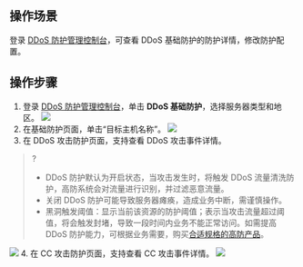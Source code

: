 ## 操作场景
登录 [DDoS 防护管理控制台](https://console.cloud.tencent.com/ddos/dashboard/overview)，可查看 DDoS 基础防护的防护详情，修改防护配置。
## 操作步骤
1. 登录 [DDoS 防护管理控制台](https://console.cloud.tencent.com/ddos/dashboard/overview)，单击 **DDoS 基础防护**，选择服务器类型和地区。
![](https://qcloudimg.tencent-cloud.cn/raw/ce83afc80fd9df4124fe53d8e3ebb5f8.png)
2. 在基础防护页面，单击“目标主机名称”。
![](https://qcloudimg.tencent-cloud.cn/raw/9bd205b47de69a69c1cd07a2eb8b196c.png)
3. 在 DDoS 攻击防护页面，支持查看 DDoS 攻击事件详情。
>?
>- DDoS 防护默认为开启状态，当攻击发生时，将触发 DDoS 流量清洗防护，高防系统会对流量进行识别，并过滤恶意流量。
>- 关闭 DDoS 防护可能导致服务器瘫痪，造成业务中断，需谨慎操作。
>- 黑洞触发阈值：显示当前该资源的防护阈值；表示当攻击流量超过阈值，将会触发封堵，导致一段时间内业务不能正常访问。如需提高 DDoS 防护能力，可根据业务需要，购买[合适规格的高防产品](https://cloud.tencent.com/document/product/1020/44459)。
>
![](https://qcloudimg.tencent-cloud.cn/raw/e09f5971478f025b6bb59bef0f838a72.png)
4. 在 CC 攻击防护页面，支持查看 CC 攻击事件详情。
![](https://qcloudimg.tencent-cloud.cn/raw/a96274b642d06830f065093ad083aee6.png)

